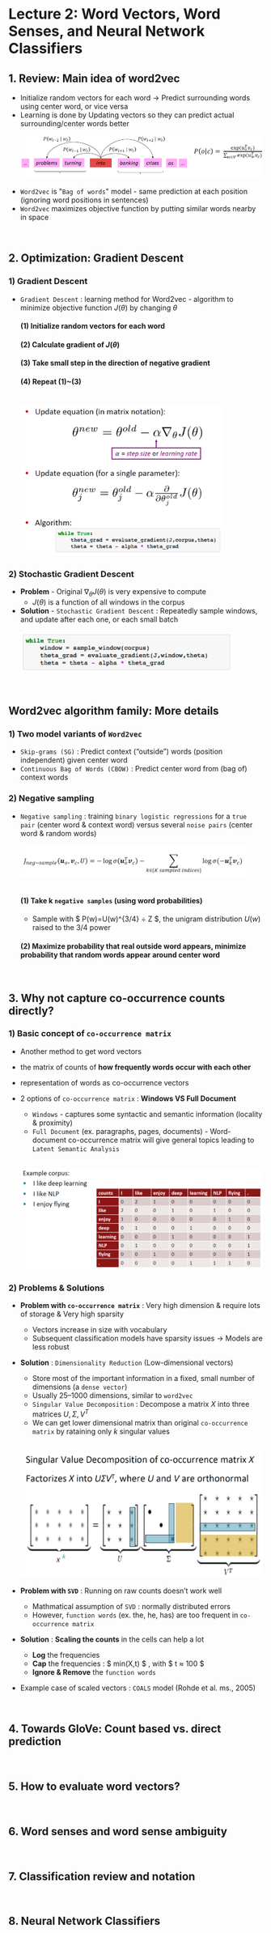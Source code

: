 
# Lecture 2: Word Vectors, Word Senses, and Neural Network Classifiers

## 1. Review: Main idea of word2vec
* Initialize random vectors for each word → Predict surrounding words using center word, or vice versa
* Learning is done by Updating vectors so they can predict actual surrounding/center words better
<br><br><img src="images/lecture02_img1.png" height="80"> <br><br>
* `Word2vec` is "`Bag of words`" model - same prediction at each position (ignoring word positions in sentences)
* `Word2vec` maximizes objective function by putting similar words nearby in space

<br>

## 2. Optimization: Gradient Descent
### 1) Gradient Descent
* `Gradient Descent` : learning method for Word2vec - algorithm to minimize objective function $J(\theta)$ by changing $\theta$
    #### (1) Initialize random vectors for each word
    #### (2) Calculate gradient of $J(\theta)$
    #### (3) Take small step in the direction of negative gradient
    #### (4) Repeat (1)~(3)
    <br><img src="images/lecture02_img2.png" height="300"><br>

### 2) Stochastic Gradient Descent
* **Problem** - Original $\nabla_{\theta}J(\theta)$ is very 
expensive to compute
    * $J(\theta)$ is a function of all windows in the corpus 
* **Solution** - `Stochastic Gradient Descent` : Repeatedly sample windows, and update after each one, or each small batch
<br><br><img src="images/lecture02_img3.png" height="80">

<br>

## Word2vec algorithm family: More details

### 1) Two model variants of `Word2vec`
* `Skip-grams (SG)` : Predict context (“outside”) words (position independent) given center word
* `Continuous Bag of Words (CBOW)` : Predict center word from (bag of) context words

### 2) Negative sampling
* `Negative sampling` : training `binary logistic regressions` for a `true pair` (center word & context word) versus several `noise pairs` (center word & random words)
<br><br><img src="images/lecture02_img4.png" height="60"><br><br>

    #### (1) Take k `negative samples` (using word probabilities)
    * Sample with $ P(w)=U(w)^{3/4} ÷ Z $, the unigram distribution $U(w)$ raised to the 3/4 power
    #### (2) Maximize probability that real outside word appears, minimize probability that random words appear around center word


<br>

## 3. Why not capture co-occurrence counts directly?
### 1) Basic concept of `co-occurrence matrix`
* Another method to get word vectors
* the matrix of counts of **how frequently words occur with each other**
* representation of words as co-occurrence vectors
* 2 options of `co-occurrence matrix` : **Windows VS Full Document**
    * `Windows` - captures some syntactic and semantic
information (locality & proximity)
    * `Full Document` (ex. paragraphs, pages, documents) - Word-document co-occurrence matrix will give general topics leading to `Latent Semantic Analysis`

    <br><img src="images/lecture02_img5.png" height="200"><br>

### 2) Problems & Solutions
* **Problem with `co-occurrence matrix`** : Very high dimension & require lots of storage & Very high sparsity
    * Vectors increase in size with vocabulary
    * Subsequent classification models have sparsity issues → Models are less robust
* **Solution** : `Dimensionality Reduction` (Low-dimensional vectors)
    * Store most of the important information in a fixed, small number of dimensions (a `dense vector`)
    * Usually 25–1000 dimensions, similar to `word2vec`
    * `Singular Value Decomposition` : Decompose a matrix $X$ into three matrices $U, \Sigma, V^T$
    * We can get lower dimensional matrix than original `co-occurrence matrix` by rataining only *k* singular values 

    <br><img src="images/lecture02_img6.png" height="250"><br>

* **Problem with `SVD`** : Running on raw counts doesn’t work well
    * Mathmatical assumption of `SVD` : normally distributed errors
    * However, `function words` (ex. the, he, has) are too frequent in `co-occurrence matrix`
* **Solution** : **Scaling the counts** in the cells can help a lot
    * **Log** the frequencies
    * **Cap** the frequencies : $ min(X,t) $ , with $ t ≈ 100 $ 
    * **Ignore & Remove** the `function words`
* Example case of scaled vectors : `COALS` model (Rohde et al. ms., 2005)

<br>

## 4. Towards GloVe: Count based vs. direct prediction

<br>

## 5. How to evaluate word vectors?

<br>

## 6. Word senses and word sense ambiguity

<br>

## 7. Classification review and notation

<br>

## 8. Neural Network Classifiers



